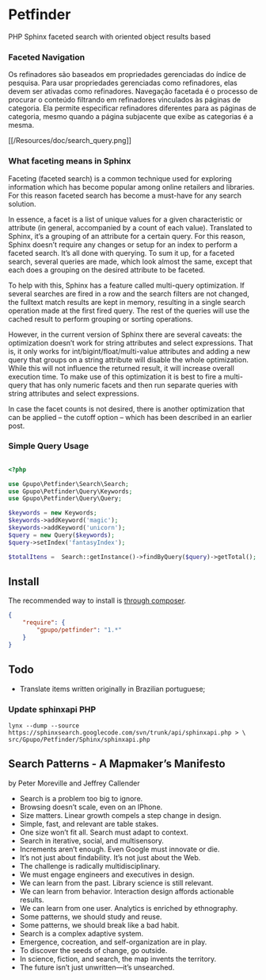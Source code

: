 # Petfinder

PHP Sphinx faceted search with oriented object results based

### Faceted Navigation

Os refinadores são baseados em propriedades gerenciadas do índice de pesquisa.
Para usar propriedades gerenciadas como refinadores, elas devem ser ativadas como refinadores.
Navegação facetada é o processo de procurar o conteúdo filtrando em refinadores vinculados às páginas de categoria.
Ela permite especificar refinadores diferentes para as páginas de categoria, mesmo quando a página subjacente que exibe as categorias é a mesma.

[[/Resources/doc/search_query.png]]

### What faceting means in Sphinx

Faceting  (faceted search) is a common technique used for exploring information which has become popular among online retailers and libraries. For this reason faceted search has become a must-have for any search solution.

In essence, a facet is a list  of unique values for a given characteristic or attribute (in general, accompanied by a count of each value). Translated to Sphinx, it’s a grouping of an attribute for a certain query. For this reason, Sphinx doesn’t require any changes or setup for an index to perform a faceted search. It’s all done with querying. To sum it up, for a faceted search, several queries are made, which look almost the same, except that each does a grouping on the desired attribute to be faceted.

To help with this, Sphinx has a feature called multi-query optimization. If several searches are fired in a row and the search filters are not changed, the fulltext match results are kept in memory, resulting in a single search operation made at the first fired query. The rest of the queries will use the cached result to perform grouping or sorting operations.

However, in the current version of Sphinx there are several caveats: the optimization doesn’t work for string attributes and select expressions. That is, it only works for int/bigint/float/multi-value attributes and adding a new query that groups on a string attribute will disable the whole optimization. While this will not influence the returned result,  it will increase overall execution time. To make use of this optimization it is best to fire a multi-query that has only numeric facets and then run separate queries with string attributes and select expressions.

In case the facet counts is not desired, there is another optimization that can be applied – the cutoff option – which has been described in an earlier post.


### Simple Query Usage

```php

<?php

use Gpupo\Petfinder\Search\Search;
use Gpupo\Petfinder\Query\Keywords;
use Gpupo\Petfinder\Query\Query;

$keywords = new Keywords;
$keywords->addKeyword('magic');
$keywords->addKeyword('unicorn');
$query = new Query($keywords);
$query->setIndex('fantasyIndex');

$totalItens =  Search::getInstance()->findByQuery($query)->getTotal();

```

## Install

The recommended way to install is [through composer](http://getcomposer.org).

```JSON
{
    "require": {
        "gpupo/petfinder": "1.*"
    }
}
```

## Todo

* Translate items written originally in Brazilian portuguese;

###  Update sphinxapi PHP

 	lynx --dump --source https://sphinxsearch.googlecode.com/svn/trunk/api/sphinxapi.php > \
 	src/Gpupo/Petfinder/Sphinx/sphinxapi.php

## Search Patterns - A Mapmaker’s Manifesto

by Peter Moreville and Jeffrey Callender

* Search is a problem too big to ignore.
* Browsing doesn’t scale, even on an IPhone.
* Size matters. Linear growth compels a step change in design.
* Simple, fast, and relevant are table stakes.
* One size won’t fit all. Search must adapt to context.
* Search in iterative, social, and multisensory.
* Increments aren’t enough. Even Google must innovate or die.
* It’s not just about findability. It’s not just about the Web.
* The challenge is radically multidisciplinary.
* We must engage engineers and executives in design.
* We can learn from the past. Library science is still relevant.
* We can learn from behavior. Interaction design affords actionable results.
* We can learn from one user. Analytics is enriched by ethnography.
* Some patterns, we should study and reuse.
* Some patterns, we should break like a bad habit.
* Search is a complex adaptive system.
* Emergence, cocreation, and self-organization are in play.
* To discover the seeds of change, go outside.
* In science, fiction, and search, the map invents the territory.
* The future isn’t just unwritten—it’s unsearched.
